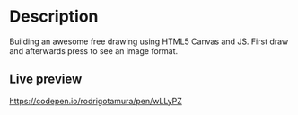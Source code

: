 # Description
Building an awesome free drawing using HTML5 Canvas and JS.
First draw and afterwards press <ENTER> to see an image format.

## Live preview
https://codepen.io/rodrigotamura/pen/wLLyPZ
